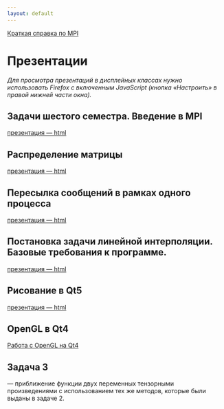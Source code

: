 ```yaml
---
layout: default
---
```

[Краткая справка по MPI](MPI-cheatsheet)

# Презентации
*Для просмотра презентаций в дисплейных классах нужно использовать Firefox с включенным JavaScript (кнопка «Настроить» в правой нижней части окна).*

## Задачи шестого семестра. Введение в MPI
[презентация — html](presentations/01-Introduction-MPI.html)

<!--## Отладка в MPI
[презентация — html](presentations/02-MPI-rest.html)-->

## Распределение матрицы
[презентация — html](presentations/03-Matrix-Distribution.html)

## Пересылка сообщений в рамках одного процесса
[презентация — html](presentations/04-MPI-send-to-self.html)

## Постановка задачи линейной интерполяции. Базовые требования к программе.
[презентация — html](presentations/05-Interpolation-Start.html)

## Рисование в Qt5
[презентация — html](presentations/06-Task2.html)

## OpenGL в Qt4
[Работа с OpenGL на Qt4](http://www.wiki.crossplatform.ru/index.php/Работа_с_OpenGL_на_Qt_4_(часть_1))

## Задача 3
— приближение функции двух переменных тензорными произведениями с использованием тех же методов, которые были выданы в задаче 2.

